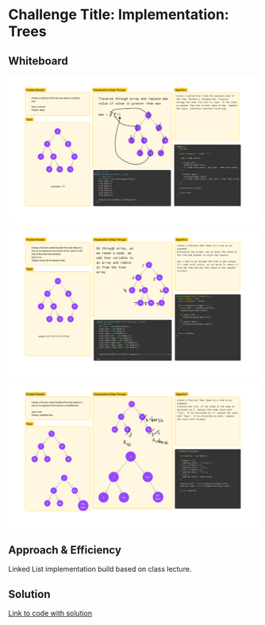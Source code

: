 # Challenge Title: Implementation: Trees

## Whiteboard

![Find Max Whiteboard](./findMax.png)
![Breadth First](./breadthFirst.png)
![FizzBuzz Tree](./fizzBuzz.png)

## Approach & Efficiency

Linked List implementation build based on class lecture.

## Solution

[Link to code with solution](./index.js)
